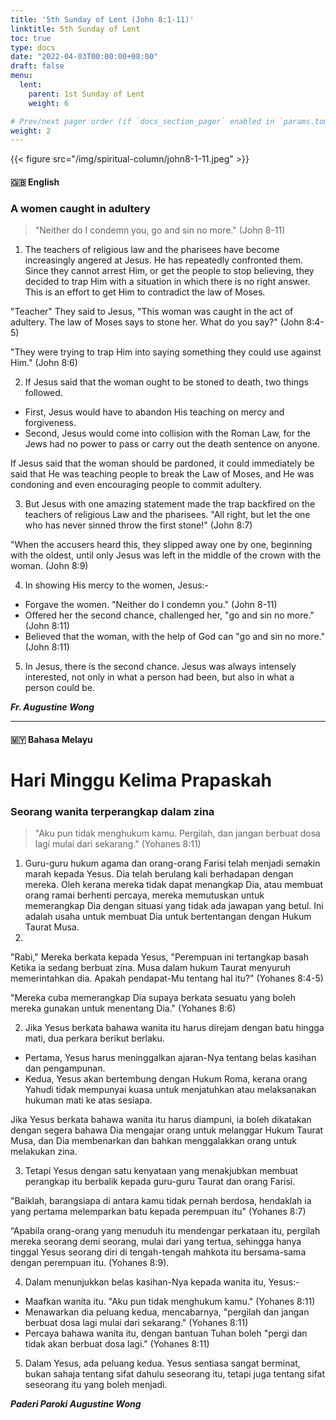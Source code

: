 ```yaml
---
title: '5th Sunday of Lent (John 8:1-11)'
linktitle: 5th Sunday of Lent
toc: true
type: docs
date: "2022-04-03T00:00:00+08:00"
draft: false
menu:
  lent:
    parent: 1st Sunday of Lent
    weight: 6

# Prev/next pager order (if `docs_section_pager` enabled in `params.toml`)
weight: 2
---
```

{{< figure src="/img/spiritual-column/john8-1-11.jpeg" >}}

#### :gb: __English__

### A women caught in adultery
> "Neither do I condemn you, go and sin no more." (John 8-11)

1. The teachers of religious law and the pharisees have become increasingly angered at Jesus. He has repeatedly confronted them. Since they cannot arrest Him, or get the people to stop believing, they decided to trap Him with a situation in which there is no right answer. This is an effort to get Him to contradict the law of Moses.

"Teacher" They said to Jesus, "This woman was caught in the act of adultery. The law of Moses says to stone her. What do you say?" (John 8:4-5)

"They were trying to trap Him into saying something they could use against Him." (John 8:6)

2. If Jesus said that the woman ought to be stoned to death, two things followed.
- First, Jesus would have to abandon His teaching on mercy and forgiveness.
- Second, Jesus would come into collision with the Roman Law, for the Jews had no power to pass or carry out the death sentence on anyone.

If Jesus said that the woman should be pardoned, it could immediately be said that He was teaching people to break the Law of Moses, and He was condoning and even encouraging people to commit adultery.

3. But Jesus with one amazing statement made the trap backfired on the teachers of religious Law and the pharisees.
"All right, but let the one who has never sinned throw the first stone!" (John 8:7)

"When the accusers heard this, they slipped away one by one, beginning with the oldest, until only Jesus was left in the middle of the crown with the woman. (John 8:9)

4. In showing His mercy to the women, Jesus:-
- Forgave the women. "Neither do I condemn you." (John 8-11)
- Offered her the second chance, challenged her, "go and sin no more." (John 8:11)
- Believed that the woman, with the help of God can "go and sin no more." (John 8:11)

5. In Jesus, there is the second chance. Jesus was always intensely interested, not only in what a person had been, but also in what a person could be.

___Fr. Augustine Wong___

---

#### :malaysia: __Bahasa Melayu__

# Hari Minggu Kelima Prapaskah

### Seorang wanita terperangkap dalam zina
> "Aku pun tidak menghukum kamu. Pergilah, dan jangan berbuat dosa lagi mulai dari sekarang." (Yohanes 8:11)

1. Guru-guru hukum agama dan orang-orang Farisi telah menjadi semakin marah kepada Yesus. Dia telah berulang kali berhadapan dengan mereka. Oleh kerana mereka tidak dapat menangkap Dia, atau membuat orang ramai berhenti percaya, mereka memutuskan untuk memerangkap Dia dengan situasi yang tidak ada jawapan yang betul. Ini adalah usaha untuk membuat Dia untuk bertentangan dengan Hukum Taurat Musa.
2.
"Rabi," Mereka berkata kepada Yesus, "Perempuan ini tertangkap basah Ketika ia sedang berbuat zina. Musa dalam hukum Taurat menyuruh memerintahkan dia. Apakah pendapat-Mu tentang hal itu?" (Yohanes 8:4-5)

"Mereka cuba memerangkap Dia supaya berkata sesuatu yang boleh mereka gunakan untuk menentang Dia." (Yohanes 8:6)

2. Jika Yesus berkata bahawa wanita itu harus direjam dengan batu hingga mati, dua perkara berikut berlaku.
- Pertama, Yesus harus meninggalkan ajaran-Nya tentang belas kasihan dan pengampunan.
- Kedua, Yesus akan bertembung dengan Hukum Roma, kerana orang Yahudi tidak mempunyai kuasa untuk menjatuhkan atau melaksanakan hukuman mati ke atas sesiapa.

Jika Yesus berkata bahawa wanita itu harus diampuni, ia boleh dikatakan dengan segera bahawa Dia mengajar orang untuk melanggar Hukum Taurat Musa, dan Dia membenarkan dan bahkan menggalakkan orang untuk melakukan zina.

3. Tetapi Yesus dengan satu kenyataan yang menakjubkan membuat perangkap itu berbalik kepada guru-guru Taurat dan orang Farisi.

"Baiklah, barangsiapa di antara kamu tidak pernah berdosa, hendaklah ia yang pertama melemparkan batu kepada perempuan itu" (Yohanes 8:7)

“Apabila orang-orang yang menuduh itu mendengar perkataan itu, pergilah mereka seorang demi seorang, mulai dari yang tertua, sehingga hanya tinggal Yesus seorang diri di tengah-tengah mahkota itu bersama-sama dengan perempuan itu. (Yohanes 8:9).

4. Dalam menunjukkan belas kasihan-Nya kepada wanita itu, Yesus:-
- Maafkan wanita itu. "Aku pun tidak menghukum kamu." (Yohanes 8:11)
- Menawarkan dia peluang kedua, mencabarnya, "pergilah dan jangan berbuat dosa lagi mulai dari sekarang." (Yohanes 8:11)
- Percaya bahawa wanita itu, dengan bantuan Tuhan boleh "pergi dan tidak akan berbuat dosa lagi." (Yohanes 8:11)

5. Dalam Yesus, ada peluang kedua. Yesus sentiasa sangat berminat, bukan sahaja tentang sifat dahulu seseorang itu, tetapi juga tentang sifat seseorang itu yang boleh menjadi.


___Paderi Paroki  Augustine Wong___
